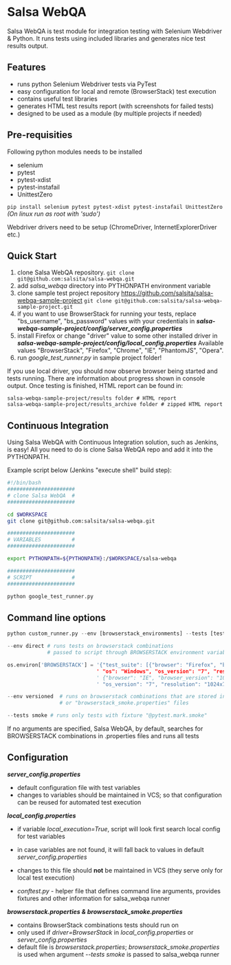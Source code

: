# Salsa WebQA

Salsa WebQA is test module for integration testing with Selenium Webdriver & Python.
It runs tests using included libraries and generates nice test results output.

## Features

* runs python Selenium Webdriver tests via PyTest
* easy configuration for local and remote (BrowserStack) test execution
* contains useful test libraries
* generates HTML test results report (with screenshots for failed tests)
* designed to be used as a module (by multiple projects if needed)

## Pre-requisities

Following python modules needs to be installed

* selenium
* pytest
* pytest-xdist
* pytest-instafail
* UnittestZero

```pip install selenium pytest pytest-xdist pytest-instafail UnittestZero```
*(On linux run as root with 'sudo')*

Webdriver drivers need to be setup (ChromeDriver, InternetExplorerDriver etc.)

## Quick Start

1. clone Salsa WebQA repository.
```git clone git@github.com:salsita/salsa-webqa.git```
1. add *salsa_webqa* directory into PYTHONPATH environment variable
1. clone sample test project repository https://github.com/salsita/salsa-webqa-sample-project
```git clone git@github.com:salsita/salsa-webqa-sample-project.git```
1. if you want to use BrowserStack for running your tests, replace "bs_username", "bs_password" values with your credentials in ***salsa-webqa-sample-project/config/server_config.properties***
1. install Firefox or change "driver" value to some other installed driver in ***salsa-webqa-sample-project/config/local_config.properties***
Available values  "BrowserStack", "Firefox", "Chrome", "IE", "PhantomJS", "Opera".
1. run *google_test_runner.py* in sample project folder!

If you use local driver, you should now observe browser being started and tests running.
There are information about progress shown in console output.
Once testing is finished, HTML report can be found in:
```
salsa-webqa-sample-project/results folder # HTML report
salsa-webqa-sample-project/results_archive folder # zipped HTML report
```

## Continuous Integration

Using Salsa WebQA with Continuous Integration solution, such as Jenkins, is easy!
All you need to do is clone Salsa WebQA repo and add it into the PYTHONPATH.

Example script below (Jenkins "execute shell" build step):
```bash
#!/bin/bash
######################
# clone Salsa WebQA  #
######################

cd $WORKSPACE
git clone git@github.com:salsita/salsa-webqa.git

######################
# VARIABLES          #
######################

export PYTHONPATH=${PYTHONPATH}:/$WORKSPACE/salsa-webqa

######################
# SCRIPT             #
######################

python google_test_runner.py
```

## Command line options

```python
python custom_runner.py --env [browserstack_environments] --tests [tests_to_run]

--env direct # runs tests on browserstack combinations
             # passed to script through BROWSERSTACK environment variable (json)

os.environ['BROWSERSTACK'] = '{"test_suite": [{"browser": "Firefox", "browser_version": "27.0",
                             ' "os": "Windows", "os_version": "7", "resolution": "1024x768"},' \
                             ' {"browser": "IE", "browser_version": "10.0", "os": "Windows",' \
                             ' "os_version": "7", "resolution": "1024x768"}]}'

--env versioned  # runs on browserstack combinations that are stored in "browserstack.properties"
                 # or "browserstack_smoke.properties" files

--tests smoke # runs only tests with fixture "@pytest.mark.smoke"
```

If no arguments are specified, Salsa WebQA, by default, searches for BROWSERSTACK combinations in .properties files and runs all tests

## Configuration

***server_config.properties***

* default configuration file with test variables
* changes to variables should be maintained in VCS; so that configuration can be reused for automated test execution

***local_config.properties***

* if variable *local_execution=True*, script will look first search local config for test variables
* in case variables are not found, it will fall back to values in default *server_config.properties*
* changes to this file should **not** be maintained in VCS (they serve only for local test execution)

* *conftest.py* - helper file that defines command line arguments, provides fixtures and other information for salsa_webqa runner

***browserstack.properties & browserstack_smoke.properties***

* contains BrowserStack combinations tests should run on
* only used if *driver=BrowserStack* in *local_config.properties* or *server_config.properties*
* default file is *browserstack.properties*; *browserstack_smoke.properties* is used when argument *--tests smoke* is passed to salsa_webqa runner
